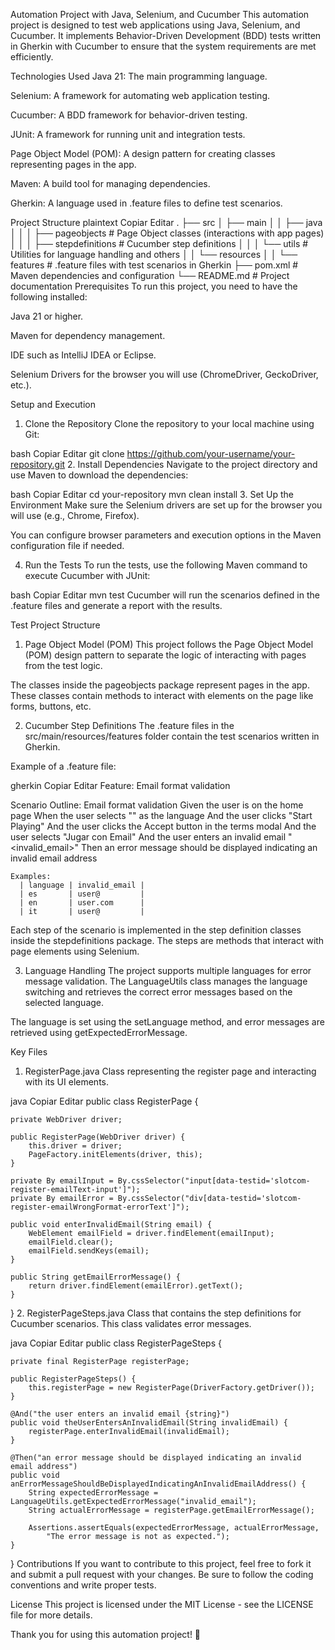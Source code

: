 Automation Project with Java, Selenium, and Cucumber
This automation project is designed to test web applications using Java, Selenium, and Cucumber. It implements Behavior-Driven Development (BDD) tests written in Gherkin with Cucumber to ensure that the system requirements are met efficiently.

Technologies Used
Java 21: The main programming language.

Selenium: A framework for automating web application testing.

Cucumber: A BDD framework for behavior-driven testing.

JUnit: A framework for running unit and integration tests.

Page Object Model (POM): A design pattern for creating classes representing pages in the app.

Maven: A build tool for managing dependencies.

Gherkin: A language used in .feature files to define test scenarios.

Project Structure
plaintext
Copiar
Editar
.
├── src
│   ├── main
│   │   ├── java
│   │   │   ├── pageobjects       # Page Object classes (interactions with app pages)
│   │   │   ├── stepdefinitions   # Cucumber step definitions
│   │   │   └── utils             # Utilities for language handling and others
│   │   └── resources
│   │       └── features           # .feature files with test scenarios in Gherkin
├── pom.xml                        # Maven dependencies and configuration
└── README.md                      # Project documentation
Prerequisites
To run this project, you need to have the following installed:

Java 21 or higher.

Maven for dependency management.

IDE such as IntelliJ IDEA or Eclipse.

Selenium Drivers for the browser you will use (ChromeDriver, GeckoDriver, etc.).

Setup and Execution
1. Clone the Repository
Clone the repository to your local machine using Git:

bash
Copiar
Editar
git clone https://github.com/your-username/your-repository.git
2. Install Dependencies
Navigate to the project directory and use Maven to download the dependencies:

bash
Copiar
Editar
cd your-repository
mvn clean install
3. Set Up the Environment
Make sure the Selenium drivers are set up for the browser you will use (e.g., Chrome, Firefox).

You can configure browser parameters and execution options in the Maven configuration file if needed.

4. Run the Tests
To run the tests, use the following Maven command to execute Cucumber with JUnit:

bash
Copiar
Editar
mvn test
Cucumber will run the scenarios defined in the .feature files and generate a report with the results.

Test Project Structure
1. Page Object Model (POM)
This project follows the Page Object Model (POM) design pattern to separate the logic of interacting with pages from the test logic.

The classes inside the pageobjects package represent pages in the app. These classes contain methods to interact with elements on the page like forms, buttons, etc.

2. Cucumber Step Definitions
The .feature files in the src/main/resources/features folder contain the test scenarios written in Gherkin.

Example of a .feature file:

gherkin
Copiar
Editar
Feature: Email format validation

  Scenario Outline: Email format validation
    Given the user is on the home page
    When the user selects "<language>" as the language
    And the user clicks "Start Playing"
    And the user clicks the Accept button in the terms modal
    And the user selects "Jugar con Email"
    And the user enters an invalid email "<invalid_email>"
    Then an error message should be displayed indicating an invalid email address

    Examples:
      | language | invalid_email |
      | es       | user@         |
      | en       | user.com      |
      | it       | user@         |
Each step of the scenario is implemented in the step definition classes inside the stepdefinitions package. The steps are methods that interact with page elements using Selenium.

3. Language Handling
The project supports multiple languages for error message validation. The LanguageUtils class manages the language switching and retrieves the correct error messages based on the selected language.

The language is set using the setLanguage method, and error messages are retrieved using getExpectedErrorMessage.

Key Files
1. RegisterPage.java
Class representing the register page and interacting with its UI elements.

java
Copiar
Editar
public class RegisterPage {

    private WebDriver driver;

    public RegisterPage(WebDriver driver) {
        this.driver = driver;
        PageFactory.initElements(driver, this);
    }

    private By emailInput = By.cssSelector("input[data-testid='slotcom-register-emailText-input']");
    private By emailError = By.cssSelector("div[data-testid='slotcom-register-emailWrongFormat-errorText']");

    public void enterInvalidEmail(String email) {
        WebElement emailField = driver.findElement(emailInput);
        emailField.clear();
        emailField.sendKeys(email);
    }

    public String getEmailErrorMessage() {
        return driver.findElement(emailError).getText();
    }
}
2. RegisterPageSteps.java
Class that contains the step definitions for Cucumber scenarios. This class validates error messages.

java
Copiar
Editar
public class RegisterPageSteps {

    private final RegisterPage registerPage;

    public RegisterPageSteps() {
        this.registerPage = new RegisterPage(DriverFactory.getDriver());
    }

    @And("the user enters an invalid email {string}")
    public void theUserEntersAnInvalidEmail(String invalidEmail) {
        registerPage.enterInvalidEmail(invalidEmail);
    }

    @Then("an error message should be displayed indicating an invalid email address")
    public void anErrorMessageShouldBeDisplayedIndicatingAnInvalidEmailAddress() {
        String expectedErrorMessage = LanguageUtils.getExpectedErrorMessage("invalid_email");
        String actualErrorMessage = registerPage.getEmailErrorMessage();
        
        Assertions.assertEquals(expectedErrorMessage, actualErrorMessage, 
            "The error message is not as expected.");
    }
}
Contributions
If you want to contribute to this project, feel free to fork it and submit a pull request with your changes. Be sure to follow the coding conventions and write proper tests.

License
This project is licensed under the MIT License - see the LICENSE file for more details.

Thank you for using this automation project! 🚀
